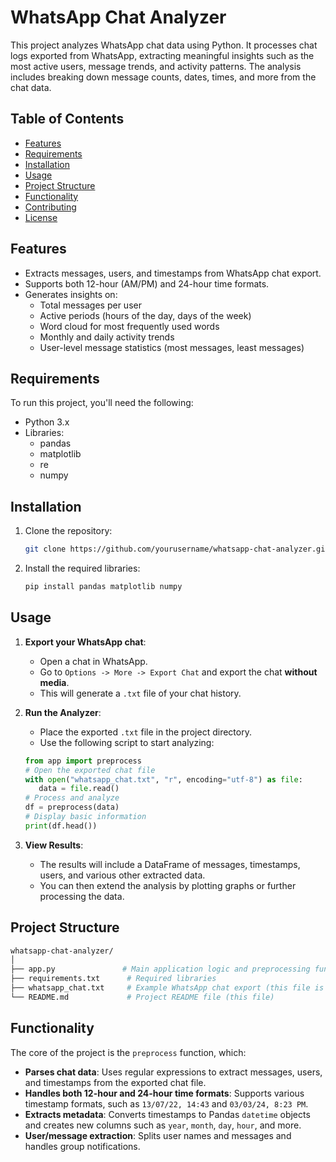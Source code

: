 # WhatsApp Chat Analyzer

This project analyzes WhatsApp chat data using Python. It processes chat logs exported from WhatsApp, extracting meaningful insights such as the most active users, message trends, and activity patterns. The analysis includes breaking down message counts, dates, times, and more from the chat data.

## Table of Contents

   - [Features](#features)
   - [Requirements](#requirements)
   - [Installation](#installation)
   - [Usage](#usage)
   - [Project Structure](#project-structure)
   - [Functionality](#functionality)
   - [Contributing](#contributing)
   - [License](#license)

## Features
   
   - Extracts messages, users, and timestamps from WhatsApp chat export.
   - Supports both 12-hour (AM/PM) and 24-hour time formats.
   - Generates insights on:
      - Total messages per user
      - Active periods (hours of the day, days of the week)
      - Word cloud for most frequently used words
      - Monthly and daily activity trends
      - User-level message statistics (most messages, least messages)

## Requirements

To run this project, you'll need the following:
   - Python 3.x
   - Libraries:
      - pandas
      - matplotlib
      - re
      - numpy

## Installation
   
   1. Clone the repository:
      ```bash
      git clone https://github.com/yourusername/whatsapp-chat-analyzer.git
      ```

   2. Install the required libraries:
      ```bash
      pip install pandas matplotlib numpy
      ```

## Usage
   
   1. **Export your WhatsApp chat**:
      - Open a chat in WhatsApp.
      - Go to `Options -> More -> Export Chat` and export the chat **without media**.
      - This will generate a `.txt` file of your chat history.
      
   2. **Run the Analyzer**:
      - Place the exported `.txt` file in the project directory.
      - Use the following script to start analyzing:
         
      ```python
      from app import preprocess
      # Open the exported chat file
      with open("whatsapp_chat.txt", "r", encoding="utf-8") as file:
         data = file.read()
      # Process and analyze
      df = preprocess(data)
      # Display basic information
      print(df.head())
      ```

   3. **View Results**:
      - The results will include a DataFrame of messages, timestamps, users, and various other extracted data.
      - You can then extend the analysis by plotting graphs or further processing the data.

## Project Structure
   ```bash
   whatsapp-chat-analyzer/
   │
   ├── app.py               # Main application logic and preprocessing function
   ├── requirements.txt      # Required libraries
   ├── whatsapp_chat.txt     # Example WhatsApp chat export (this file is user-provided)
   └── README.md             # Project README file (this file)
   ```

## Functionality
   The core of the project is the `preprocess` function, which:
   - **Parses chat data**: Uses regular expressions to extract messages, users, and timestamps from the exported chat file.
   - **Handles both 12-hour and 24-hour time formats**: Supports various timestamp formats, such as `13/07/22, 14:43` and `03/03/24, 8:23 PM`.
   - **Extracts metadata**: Converts timestamps to Pandas `datetime` objects and creates new columns such as `year`, `month`, `day`, `hour`, and more.
   - **User/message extraction**: Splits user names and messages and handles group notifications.